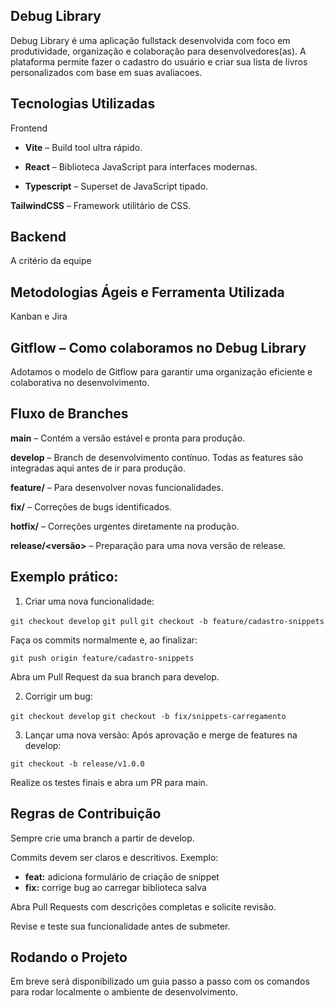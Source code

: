 ## Debug Library

Debug Library é uma aplicação fullstack desenvolvida com foco em produtividade, organização e colaboração para desenvolvedores(as). A plataforma permite fazer o cadastro do usuário e criar sua lista de livros personalizados com base em suas avaliacoes.

## Tecnologias Utilizadas

Frontend

- **Vite** – Build tool ultra rápido.

- **React** – Biblioteca JavaScript para interfaces modernas.

- **Typescript** – Superset de JavaScript tipado.

**TailwindCSS** – Framework utilitário de CSS.


## Backend

A critério da equipe

## Metodologias Ágeis e Ferramenta Utilizada
Kanban e Jira

## Gitflow – Como colaboramos no Debug Library

Adotamos o modelo de Gitflow para garantir uma organização eficiente e colaborativa no desenvolvimento.

## Fluxo de Branches

**main** – Contém a versão estável e pronta para produção.

**develop** – Branch de desenvolvimento contínuo. Todas as features são integradas aqui antes de ir para produção.

**feature/<nome>** – Para desenvolver novas funcionalidades.

**fix/<nome>** – Correções de bugs identificados.

**hotfix/<nome>** – Correções urgentes diretamente na produção.

**release/<versão>** – Preparação para uma nova versão de release.


## Exemplo prático:

1. Criar uma nova funcionalidade:

```git checkout develop```
```git pull```
```git checkout -b feature/cadastro-snippets```

Faça os commits normalmente e, ao finalizar:

```git push origin feature/cadastro-snippets```

Abra um Pull Request da sua branch para develop.

2. Corrigir um bug:

```git checkout develop```
```git checkout -b fix/snippets-carregamento```


3. Lançar uma nova versão: Após aprovação e merge de features na develop:

```git checkout -b release/v1.0.0```

Realize os testes finais e abra um PR para main.

## Regras de Contribuição

Sempre crie uma branch a partir de develop.

Commits devem ser claros e descritivos. Exemplo:

- **feat:** adiciona formulário de criação de snippet
- **fix:** corrige bug ao carregar biblioteca salva

Abra Pull Requests com descrições completas e solicite revisão.

Revise e teste sua funcionalidade antes de submeter.

## Rodando o Projeto

Em breve será disponibilizado um guia passo a passo com os comandos para rodar localmente o ambiente de desenvolvimento.
